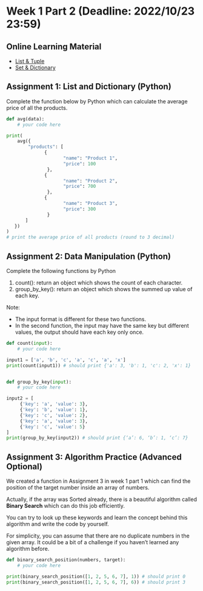 # Week 1 Part 2 (Deadline: 2022/10/23 23:59)

## Online Learning Material
* [List & Tuple](https://www.youtube.com/watch?v=JLU5oc4_VtA&list=PL-g0fdC5RMboYEyt6QS2iLb_1m7QcgfHk&index=4)
* [Set & Dictionary](https://www.youtube.com/watch?v=L3-KuGYhw78&list=PL-g0fdC5RMboYEyt6QS2iLb_1m7QcgfHk&index=5)

## Assignment 1: List and Dictionary (Python)
Complete the function below by Python which can calculate the average price of all the  products. 

```python
def avg(data): 
    # your code here

print( 
    avg({ 
        "products": [ 
              { 
                     "name": "Product 1", 
                     "price": 100 
               }, 
              { 
                     "name": "Product 2", 
                     "price": 700 
               }, 
              { 
                     "name": "Product 3", 
                     "price": 300 
               } 
       ] 
   }) 
) 
# print the average price of all products (round to 3 decimal)
```

## Assignment 2: Data Manipulation (Python) 
Complete the following functions by Python 

1. count(): return an object which shows the count of each character.
2. group_by_key(): return an object which shows the summed up value of each key. 

Note:
- The input format is different for these two functions. 
- In the second function, the input may have the same key but different values, the output  should have each key only once. 

```python
def count(input): 
    # your code here 

input1 = ['a', 'b', 'c', 'a', 'c', 'a', 'x'] 
print(count(input1)) # should print {'a': 3, 'b': 1, 'c': 2, 'x': 1} 


def group_by_key(input): 
    # your code here

input2 = [ 
     {'key': 'a', 'value': 3}, 
     {'key': 'b', 'value': 1}, 
     {'key': 'c', 'value': 2}, 
     {'key': 'a', 'value': 3}, 
     {'key': 'c', 'value': 5} 
] 
print(group_by_key(input2)) # should print {‘a’: 6, ‘b’: 1, ‘c’: 7}
```

## Assignment 3: Algorithm Practice (Advanced Optional) 
We created a function in Assignment 3 in week 1 part 1 which can find the position of the target number  inside an array of numbers. 

Actually, if the array was Sorted already, there is a beautiful algorithm called **Binary Search** which can do this job efficiently. 

You can try to look up these keywords and learn the concept behind this algorithm and write the code by yourself. 

For simplicity, you can assume that there are no duplicate numbers in the given array. It  could be a bit of a challenge if you haven’t learned any algorithm before.

```python
def binary_search_position(numbers, target): 
    # your code here 

print(binary_search_position([1, 2, 5, 6, 7], 1)) # should print 0 
print(binary_search_position([1, 2, 5, 6, 7], 6)) # should print 3
```


